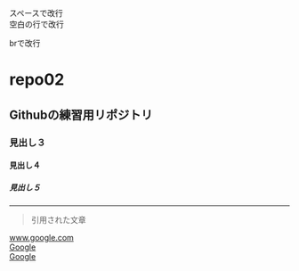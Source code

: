 スペースで改行  
空白の行で改行

brで改行<br>
# repo02
## Githubの練習用リポジトリ
### 見出し３
#### 見出し４
##### 見出し５
---
>引用された文章
>

www.google.com  
[Google](www.google.com)  
[Google](www.google.com "タイトル")  
 
